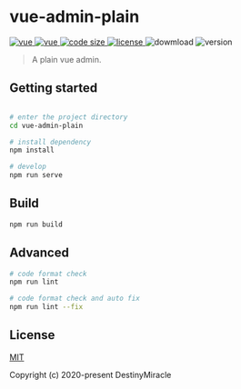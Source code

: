 # vue-admin-plain

<p>
  <a href="https://github.com/vuejs/vue">
    <img alt="vue" src="https://img.shields.io/badge/vue-2.6.11-brightgreen">
  </a>
  <a href="https://github.com/ElemeFE/element">
    <img alt="vue" src="https://img.shields.io/badge/element--ui-2.13.0-brightgreen">
  </a>
  <a href="https://github.com/destiny-miracle/vue-admin-plain">
    <img alt="code size" src="https://img.shields.io/github/languages/code-size/destiny-miracle/vue-admin-plain">
  </a>
  <a href="https://github.com/destiny-miracle/vue-admin-plain/blob/master/LICENSE">
    <img src="https://img.shields.io/github/license/destiny-miracle/vue-admin-plain" alt="license">
  </a>
  <img alt="dowmload" src="https://img.shields.io/npm/dw/vue-admin-plain">
  <img alt="version" src="https://img.shields.io/github/package-json/v/destiny-miracle/vue-admin-plain">
</p>

> A plain vue admin.

## Getting started
```bash

# enter the project directory
cd vue-admin-plain

# install dependency
npm install

# develop
npm run serve
```

## Build
```bash
npm run build
```

## Advanced
```bash
# code format check
npm run lint

# code format check and auto fix
npm run lint --fix
```

## License
[MIT](https://github.com/destiny-miracle/vue-admin-plain/blob/master/LICENSE)

Copyright (c) 2020-present DestinyMiracle
